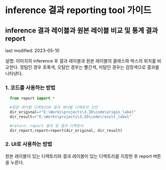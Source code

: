 # inference 결과 reporting tool 가이드
## inference 결과 레이블과 원본 레이블 비교 및 통계 결과 report

last modified: 2023-05-10

설명: 이미지의 inference 후 결과 레이블과 원본 레이블의 클래스와 박스의 위치를 비교한다. 정탐인 경우 초록색, 오탐인 경우는 빨간색, 미탐인 경우는 검정색으로 결과를 나타낸다.

### 1. 코드를 사용하는 방법
```python
  from report import *

  #원본 레이블 디렉토리와 결과 레이블 디렉토리 선언
  dir_original=r"E:\Works\projects\3.ID\code\origin_label"
  dir_result=r"E:\Works\projects\3.ID\code\result_label"

  #return: report 결과 및 결과 디렉토리  
  dir_report,report=report(dir_original, dir_result)
```


### 2. UI로 사용하는 방법
원본 레이블이 있는 디렉토리와 결과 레이블이 있는 디렉토리를 지정한 후 report 버튼을 누른다.

